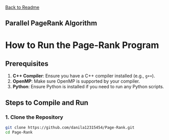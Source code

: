 [Back to Readme](../README.md)

## Parallel PageRank Algorithm

# How to Run the Page-Rank Program

## Prerequisites

1. **C++ Compiler**: Ensure you have a C++ compiler installed (e.g., `g++`).
2. **OpenMP**: Make sure OpenMP is supported by your compiler.
3. **Python**: Ensure Python is installed if you need to run any Python scripts.

## Steps to Compile and Run

### 1. Clone the Repository

```sh
git clone https://github.com/danila12315454/Page-Rank.git
cd Page-Rank
```